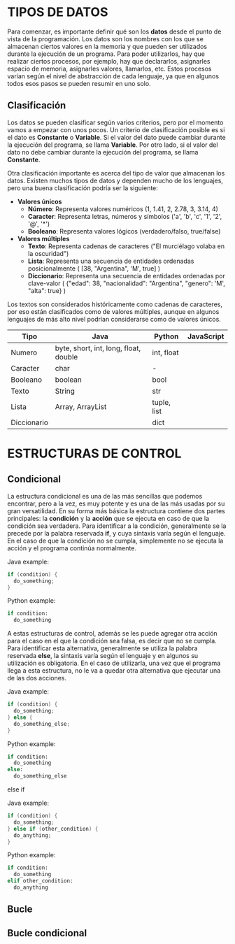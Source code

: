 # TIPOS DE DATOS

Para comenzar, es importante definir qué son los **datos** desde el punto de vista de la programación.
Los datos son los nombres con los que se almacenan ciertos valores en la memoria y que pueden ser utilizados durante la ejecución de un programa. Para poder utilizarlos, hay que realizar ciertos procesos, por ejemplo, hay que declararlos, asignarles espacio de memoria, asignarles valores, llamarlos, etc. Estos procesos varían según el nivel de abstracción de cada lenguaje, ya que en algunos todos esos pasos se pueden resumir en uno solo.

## Clasificación

Los datos se pueden clasificar según varios criterios, pero por el momento vamos a empezar con unos pocos.
Un criterio de clasificación posible es si el dato es **Constante** o **Variable**.
Si el valor del dato puede cambiar durante la ejecución del programa, se llama **Variable**. Por otro lado, si el valor del dato no debe cambiar durante la ejecución del programa, se llama **Constante**.

Otra clasificación importante es acerca del tipo de valor que almacenan los datos.
Existen muchos tipos de datos y dependen mucho de los lenguajes, pero una buena clasificación podría ser la siguiente:

- **Valores únicos**
  - **Número**: Representa valores numéricos (1, 1.41, 2, 2.78, 3, 3.14, 4)
  - **Caracter**: Representa letras, números y símbolos ('a', 'b', 'c', '1', '2', '@', '*')
  - **Booleano**: Representa valores lógicos (verdadero/falso, true/false)
- **Valores múltiples**
  - **Texto**: Representa cadenas de caracteres ("El murciélago volaba en la oscuridad")
  - **Lista**: Representa una secuencia de entidades ordenadas posicionalmente ( \[38, "Argentina", 'M', true\] )
  - **Diccionario**: Representa una secuencia de entidades ordenadas por clave-valor ( {"edad": 38, "nacionalidad": "Argentina", "genero": 'M', "alta": true} )

Los textos son considerados históricamente como cadenas de caracteres, por eso están clasificados como de valores múltiples, aunque en algunos lenguajes de más alto nivel podrían considerarse como de valores únicos.


Tipo | Java | Python | JavaScript
--- | --- | --- | ---
Numero | byte, short, int, long, float, double | int, float |
Caracter | char | - |
Booleano | boolean | bool |
Texto | String | str |
Lista | Array, ArrayList | tuple, list |
Diccionario | | dict |


# ESTRUCTURAS DE CONTROL

## Condicional
La estructura condicional es una de las más sencillas que podemos encontrar, pero a la vez, es muy potente y es una de las más usadas por su gran versatilidad.
En su forma más básica la estructura contiene dos partes principales: la **condición** y la **acción** que se ejecuta en caso de que la condición sea verdadera.
Para identificar a la condición, generalmente se la precede por la palabra reservada **if**, y cuya sintaxis varía según el lenguaje. En el caso de que la condición no se cumpla, simplemente no se ejecuta la acción y el programa continúa normalmente.

Java example:
```java
if (condition) {
  do_something;
}
```

Python example:
```python
if condition:
  do_something
```

A estas estructuras de control, además se les puede agregar otra acción para el caso en el que la condición sea falsa, es decir que no se cumpla. Para identificar esta alternativa, generalmente se utiliza la palabra reservada **else**, la sintaxis varía según el lenguaje y en algunos su utilización es obligatoria. En el caso de utilizarla, una vez que el programa llega a esta estructura, no le va a quedar otra alternativa que ejecutar una de las dos acciones. 

Java example:
```java
if (condition) {
  do_something;
} else {
  do_something_else;
}
```

Python example:
```python
if condition:
  do_something
else:
  do_something_else
```

else if

Java example:
```java
if (condition) {
  do_something;
} else if (other_condition) {
  do_anything;
}
```

Python example:
```python
if condition:
  do_something
elif other_condition:
  do_anything
```


## Bucle

## Bucle condicional

